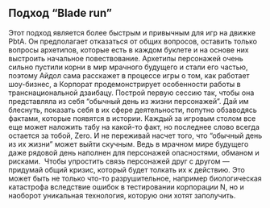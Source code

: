 ## Подход “Blade run”
Этот подход является более быстрым и привычным для игр на движке PbtA. Он предполагает отказаться от общих вопросов, оставить только вопросы архетипов, которые есть в каждом буклете и на основе них выстроить начальное повествование. Архетипы персонажей очень сильно пустили корни в мир мрачного будущего и стали его частью, поэтому Айдол сама расскажет в процессе игры о том, как работает шоу-бизнес, а Корпорат продемонстрирует особенности работы в транснациональной дзаибацу. Построй первую сессию так, чтобы она представляла из себя “обычный день из жизни персонажей”. Дай им блеснуть, показать себя в их сфере деятельности, попутно обзаводясь фактами, которые появятся в истории. Каждый за игровым столом все еще может наложить табу на какой-то факт, но последнее слово всегда остается за тобой, Zero. И не переживай насчет того, что “обычный день из их жизни” может выйти скучным. Ведь в мрачном мире будущего даже рядовой день наполнен для персонажей опасностями, обманом и рисками. 
Чтобы упростить связь персонажей друг с другом — придумай общий кризис, который будет толкать их к действию. Это может быть не только что-то разрушительное, например биологическая катастрофа вследствие ошибок в тестировании корпорации N, но и наоборот уникальная технология, которую они хотят заполучить.